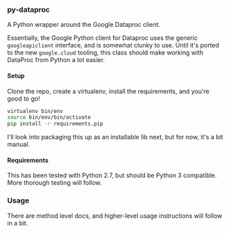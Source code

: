 ### py-dataproc

A Python wrapper around the Google Dataproc client. 

Essentially, the Google Python client for Dataproc uses the generic `googleapiclient` interface, and is somewhat clunky to use. Until it's ported to the new `google.cloud` tooling, this class should make working with DataProc from Python a lot easier.

#### Setup

Clone the repo, create a virtualenv, install the requirements, and you're good to go!

```bash
virtualenv bin/env
source bin/env/bin/activate
pip install -r requirements.pip
```

I'll look into packaging this up as an installable lib next, but for now, it's a bit manual.

#### Requirements

This has been tested with Python 2.7, but should be Python 3 compatible. More thorough testing will follow.

### Usage

There are method level docs, and higher-level usage instructions will follow in a bit.
